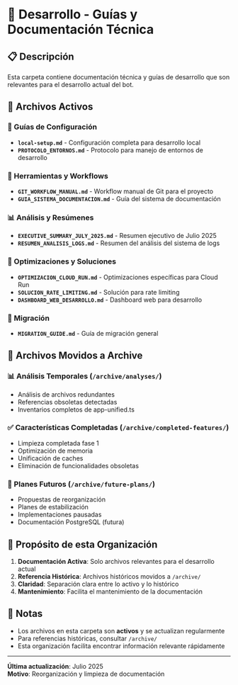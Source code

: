 # 🔧 Desarrollo - Guías y Documentación Técnica

## 📋 Descripción
Esta carpeta contiene documentación técnica y guías de desarrollo que son relevantes para el desarrollo actual del bot.

## 📁 Archivos Activos

### 🚀 Guías de Configuración
- **`local-setup.md`** - Configuración completa para desarrollo local
- **`PROTOCOLO_ENTORNOS.md`** - Protocolo para manejo de entornos de desarrollo

### 🔧 Herramientas y Workflows
- **`GIT_WORKFLOW_MANUAL.md`** - Workflow manual de Git para el proyecto
- **`GUIA_SISTEMA_DOCUMENTACION.md`** - Guía del sistema de documentación

### 📊 Análisis y Resúmenes
- **`EXECUTIVE_SUMMARY_JULY_2025.md`** - Resumen ejecutivo de Julio 2025
- **`RESUMEN_ANALISIS_LOGS.md`** - Resumen del análisis del sistema de logs

### 🚀 Optimizaciones y Soluciones
- **`OPTIMIZACION_CLOUD_RUN.md`** - Optimizaciones específicas para Cloud Run
- **`SOLUCION_RATE_LIMITING.md`** - Solución para rate limiting
- **`DASHBOARD_WEB_DESARROLLO.md`** - Dashboard web para desarrollo

### 🔄 Migración
- **`MIGRATION_GUIDE.md`** - Guía de migración general

## 📁 Archivos Movidos a Archive

### 📊 Análisis Temporales (`/archive/analyses/`)
- Análisis de archivos redundantes
- Referencias obsoletas detectadas
- Inventarios completos de app-unified.ts

### ✅ Características Completadas (`/archive/completed-features/`)
- Limpieza completada fase 1
- Optimización de memoria
- Unificación de caches
- Eliminación de funcionalidades obsoletas

### 🚀 Planes Futuros (`/archive/future-plans/`)
- Propuestas de reorganización
- Planes de estabilización
- Implementaciones pausadas
- Documentación PostgreSQL (futura)

## 🎯 Propósito de esta Organización

1. **Documentación Activa**: Solo archivos relevantes para el desarrollo actual
2. **Referencia Histórica**: Archivos históricos movidos a `/archive/`
3. **Claridad**: Separación clara entre lo activo y lo histórico
4. **Mantenimiento**: Facilita el mantenimiento de la documentación

## 📝 Notas
- Los archivos en esta carpeta son **activos** y se actualizan regularmente
- Para referencias históricas, consultar `/archive/`
- Esta organización facilita encontrar información relevante rápidamente

---
**Última actualización**: Julio 2025  
**Motivo**: Reorganización y limpieza de documentación 